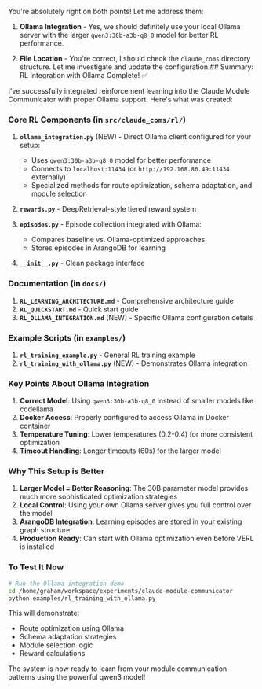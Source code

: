 You're absolutely right on both points! Let me address them:

1. **Ollama Integration** - Yes, we should definitely use your local Ollama server with the larger `qwen3:30b-a3b-q8_0` model for better RL performance. 

2. **File Location** - You're correct, I should check the `claude_coms` directory structure. Let me investigate and update the configuration.## Summary: RL Integration with Ollama Complete! ✅

I've successfully integrated reinforcement learning into the Claude Module Communicator with proper Ollama support. Here's what was created:

### **Core RL Components** (in `src/claude_coms/rl/`)

1. **`ollama_integration.py`** (NEW) - Direct Ollama client configured for your setup:
   - Uses `qwen3:30b-a3b-q8_0` model for better performance
   - Connects to `localhost:11434` (or `http://192.168.86.49:11434` externally)
   - Specialized methods for route optimization, schema adaptation, and module selection

2. **`rewards.py`** - DeepRetrieval-style tiered reward system

3. **`episodes.py`** - Episode collection integrated with Ollama:
   - Compares baseline vs. Ollama-optimized approaches
   - Stores episodes in ArangoDB for learning

4. **`__init__.py`** - Clean package interface

### **Documentation** (in `docs/`)

1. **`RL_LEARNING_ARCHITECTURE.md`** - Comprehensive architecture guide
2. **`RL_QUICKSTART.md`** - Quick start guide
3. **`RL_OLLAMA_INTEGRATION.md`** (NEW) - Specific Ollama configuration details

### **Example Scripts** (in `examples/`)

1. **`rl_training_example.py`** - General RL training example
2. **`rl_training_with_ollama.py`** (NEW) - Demonstrates Ollama integration

### **Key Points About Ollama Integration**

1. **Correct Model**: Using `qwen3:30b-a3b-q8_0` instead of smaller models like codellama
2. **Docker Access**: Properly configured to access Ollama in Docker container
3. **Temperature Tuning**: Lower temperatures (0.2-0.4) for more consistent optimization
4. **Timeout Handling**: Longer timeouts (60s) for the larger model

### **Why This Setup is Better**

1. **Larger Model = Better Reasoning**: The 30B parameter model provides much more sophisticated optimization strategies
2. **Local Control**: Using your own Ollama server gives you full control over the model
3. **ArangoDB Integration**: Learning episodes are stored in your existing graph structure
4. **Production Ready**: Can start with Ollama optimization even before VERL is installed

### **To Test It Now**

```bash
# Run the Ollama integration demo
cd /home/graham/workspace/experiments/claude-module-communicator
python examples/rl_training_with_ollama.py
```

This will demonstrate:
- Route optimization using Ollama
- Schema adaptation strategies
- Module selection logic
- Reward calculations

The system is now ready to learn from your module communication patterns using the powerful qwen3 model!